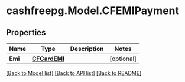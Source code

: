 # cashfreepg.Model.CFEMIPayment

## Properties

Name | Type | Description | Notes
------------ | ------------- | ------------- | -------------
**Emi** | [**CFCardEMI**](CFCardEMI.md) |  | [optional] 

[[Back to Model list]](../README.md#documentation-for-models) [[Back to API list]](../README.md#documentation-for-api-endpoints) [[Back to README]](../README.md)

